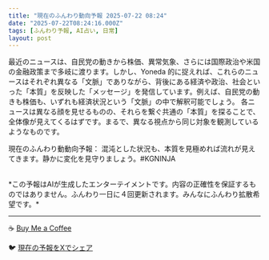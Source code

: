 ```yaml
---
title: "現在のふんわり動向予報 2025-07-22 08:24"
date: "2025-07-22T08:24:16.000Z"
tags: [ふんわり予報, AI占い, 日常]
layout: post
---
```


最近のニュースは、自民党の動きから株価、異常気象、さらには国際政治や米国の金融政策まで多岐に渡ります。しかし、Yoneda 的に捉えれば、これらのニュースはそれぞれ異なる「文脈」でありながら、背後にある経済や政治、社会といった「本質」を反映した「メッセージ」を発信しています。例えば、自民党の動きも株価も、いずれも経済状況という「文脈」の中で解釈可能でしょう。  各ニュースは異なる顔を見せるものの、それらを繋ぐ共通の「本質」を探ることで、全体像が見えてくるはずです。まるで、異なる視点から同じ対象を観測しているようなものです。


現在のふんわり動動向予報：
混沌とした状況も、本質を見極めれば流れが見えてきます。静かに変化を見守りましょう。#KGNINJA

<br>
*この予報はAIが生成したエンターテイメントです。内容の正確性を保証するものではありません。ふんわり一日に４回更新されます。みんなにふんわり拡散希望です。*

---
☕️ [Buy Me a Coffee](https://www.buymeacoffee.com/kgninja)

🐦 [現在の予報をXでシェア](https://twitter.com/intent/tweet?text=%E7%8F%BE%E5%9C%A8%E3%81%AE%E3%81%B5%E3%82%93%E3%82%8F%E3%82%8A%E4%BA%88%E5%A0%B1%3A%20%E3%80%8C%E6%9C%80%E8%BF%91%E3%81%AE%E3%83%8B%E3%83%A5%E3%83%BC%E3%82%B9%E3%81%AF%E3%80%81%E8%87%AA%E6%B0%91%E5%85%9A%E3%81%AE%E5%8B%95%E3%81%8D%E3%81%8B%E3%82%89%E6%A0%AA%E4%BE%A1%E3%80%81%E7%95%B0%E5%B8%B8%E6%B0%97%E8%B1%A1%E3%80%81%E3%81%95%E3%82%89%E3%81%AB%E3%81%AF%E5%9B%BD%E9%9A%9B%E6%94%BF%E6%B2%BB%E3%82%84%E7%B1%B3%E5%9B%BD%E3%81%AE%E9%87%91%E8%9E%8D%E6%94%BF%E7%AD%96%E3%81%BE%E3%81%A7%E5%A4%9A%E5%B2%90%E3%81%AB%E6%B8%A1%E3%82%8A%E3%81%BE%E3%81%99%E3%80%82%E3%80%8D%23KGNINJA%20%E7%B6%9A%E3%81%8D%E3%81%AF%E3%83%96%E3%83%AD%E3%82%B0%E3%81%A7%EF%BC%81%F0%9F%91%87&url=https%3A%2F%2Fkg-ninja.github.io%2FFunwariyoso%2F)
